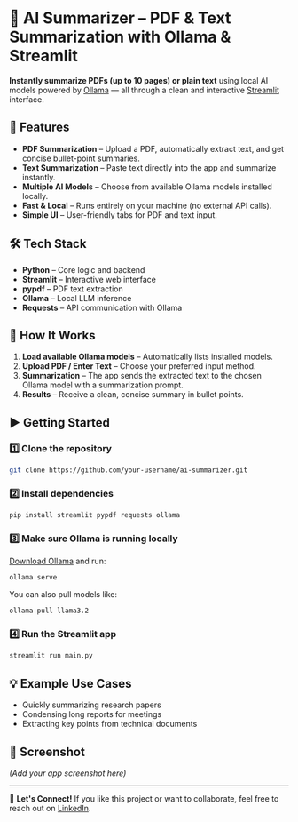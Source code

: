 # 📝 AI Summarizer – PDF & Text Summarization with Ollama & Streamlit

**Instantly summarize PDFs (up to 10 pages) or plain text** using local AI models powered by [Ollama](https://ollama.com/) — all through a clean and interactive [Streamlit](https://streamlit.io/) interface.

## 🚀 Features

* **PDF Summarization** – Upload a PDF, automatically extract text, and get concise bullet-point summaries.
* **Text Summarization** – Paste text directly into the app and summarize instantly.
* **Multiple AI Models** – Choose from available Ollama models installed locally.
* **Fast & Local** – Runs entirely on your machine (no external API calls).
* **Simple UI** – User-friendly tabs for PDF and text input.

## 🛠 Tech Stack

* **Python** – Core logic and backend
* **Streamlit** – Interactive web interface
* **pypdf** – PDF text extraction
* **Ollama** – Local LLM inference
* **Requests** – API communication with Ollama

## 📂 How It Works

1. **Load available Ollama models** – Automatically lists installed models.
2. **Upload PDF / Enter Text** – Choose your preferred input method.
3. **Summarization** – The app sends the extracted text to the chosen Ollama model with a summarization prompt.
4. **Results** – Receive a clean, concise summary in bullet points.

## ▶️ Getting Started

### 1️⃣ Clone the repository

```bash
git clone https://github.com/your-username/ai-summarizer.git
```

### 2️⃣ Install dependencies

```bash
pip install streamlit pypdf requests ollama
```

### 3️⃣ Make sure Ollama is running locally

[Download Ollama](https://ollama.com/download) and run:

```bash
ollama serve
```

You can also pull models like:

```bash
ollama pull llama3.2
```

### 4️⃣ Run the Streamlit app

```bash
streamlit run main.py
```

## 💡 Example Use Cases

* Quickly summarizing research papers
* Condensing long reports for meetings
* Extracting key points from technical documents

## 📸 Screenshot

*(Add your app screenshot here)*

---

💬 **Let's Connect!**
If you like this project or want to collaborate, feel free to reach out on [LinkedIn]([https://www.linkedin.com/in/anandhappriya-s-b46697343/]).

